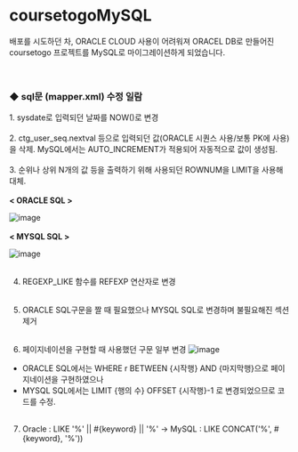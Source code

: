 # coursetogoMySQL
배포를 시도하던 차, ORACLE CLOUD 사용이 어려워져 ORACEL DB로 만들어진 coursetogo 프로젝트를 MySQL로 마이그레이션하게 되었습니다.
<BR><BR><BR>
<H3>◆ sql문 (mapper.xml) 수정 일람</H3>
1. sysdate로 입력되던 날짜를 NOW()로 변경 <BR><BR>
2. ctg_user_seq.nextval 등으로 입력되던 값(ORACLE 시퀀스 사용/보통 PK에 사용)을 삭제. MySQL에서는 AUTO_INCREMENT가 적용되어 자동적으로 값이 생성됨. 
 <BR><BR>
3. 순위나 상위 N개의 값 등을 출력하기 위해 사용되던 ROWNUM을 LIMIT을 사용해 대체.<BR> <BR> 
 <B> < ORACLE SQL > </B><BR>
  
![image](https://github.com/Paprika0290/coursetogoMySQL/assets/59499235/44c43add-fd7f-47c3-9640-3c478ca087b3)<br> <BR><B> < MYSQL SQL > </B><BR>

![image](https://github.com/Paprika0290/coursetogoMySQL/assets/59499235/f2379a95-54b7-4005-a63d-7a147ad74ce3)<br> 
 <BR>

4. REGEXP_LIKE 함수를 REFEXP 연산자로 변경<BR><BR>
5. ORACLE SQL구문을 짤 때 필요했으나 MYSQL SQL로 변경하며 불필요해진 <![CDATA[]]> 섹션 제거<BR><BR>

6. 페이지네이션을 구현할 때 사용했던 구문 일부 변경
![image](https://github.com/Paprika0290/coursetogoMySQL/assets/59499235/865c9d4a-b8fa-44cd-a8df-01c6ab33c691) <br>
- ORACLE SQL에서는 WHERE r BETWEEN {시작행} AND {마지막행}으로 페이지네이션을 구현하였으나
- MYSQL SQL에서는 LIMIT {행의 수} OFFSET {시작행}-1 로 변경되었으므로 코드를 수정.<BR><BR>

7. Oracle : LIKE '%' || #{keyword} || '%' -> MySQL : LIKE CONCAT('%', #{keyword}, '%'))
